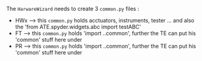 The `HarwareWizard` needs to create 3 `common.py` files :

- HWx --> this `common.py` holds acctuators, instruments, tester ... and also the 'from ATE.spyder.widgets.abc import testABC'
 - FT --> this `common.py` holds 'import ..common', further the TE can put his 'common' stuff here under
 - PR --> this `common.py` holds 'import ..common', further the TE can put his 'common' stuff here under
